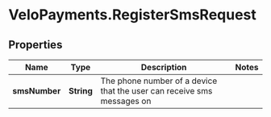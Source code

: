 # VeloPayments.RegisterSmsRequest

## Properties

Name | Type | Description | Notes
------------ | ------------- | ------------- | -------------
**smsNumber** | **String** | The phone number of a device that the user can receive sms messages on  | 



